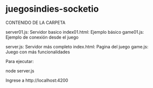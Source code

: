 # juegosindies-socketio

CONTENIDO DE LA CARPETA

server01.js:   Servidor basico
index01.html:  Ejemplo básico
game01.js:     Ejemplo de conexión desde el juego

server.js:     Servidor más completo
index.html:    Pagina del juego
game.js:       Juego con más funcionalidades

Para ejecutar:  

node server.js 

Ingrese a http://localhost:4200



 
